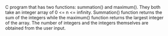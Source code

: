 C program that has two functions: summation() and maximum().
They both take an integer array of 0 <= n <= infinity.
Summation() function returns the sum of the integers while the maximum() function returns the largest integer of the array.
The number of integers and the integers themselves are obtained from the user input.